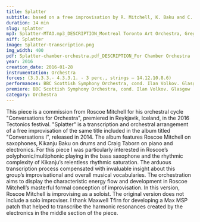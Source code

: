 ```yaml
---
title: Splatter
subtitle: based on a free improvisation by R. Mitchell, K. Baku and C. Taborn
duration: 14 min
slug: splatter
mp3: Splatter-MTAO.mp3_DESCRIPTION_Montreal Toronto Art Orchestra, Gregory Oh (conductor)
aiff: Splatter
image: Splatter-transcription.png
img_width: 400
pdf: Splatter-chamber-orchestra.pdf_DESCRIPTION_For Chamber Orchestra
year: 2016
creation_date: 2016-01-28
instrumentation: Orchestra
forces: (3.3.3.3.- 4.3.3.1. - 3 perc., strings – 14.12.10.8.6)
performances: BBC Scottish Symphony Orchestra, cond. Ilan Volkov. Glasgow | Orchestra del Teatro Comunale di Bologna, cond. Tonino Battista. Bologna | Montréal-Toronto Art Orchestra, cond. Gregory Oh. Montréal/Toronto | Iceland Symphony Orchestra, cond. Ilan Volkov. Reykjavik
premiere: BBC Scottish Symphony Orchestra, cond. Ilan Volkov. Glasgow | Orchestra del Teatro Comunale di Bologna, cond. Tonino Battista. Bologna | Montréal-Toronto Art Orchestra, cond. Gregory Oh. Montréal/Toronto | Iceland Symphony Orchestra, cond. Ilan Volkov. Reykjavik
category: Orchestra
---
```


This piece is a commission from Roscoe Mitchell for his orchestral cycle
"Conversations for Orchestra", premiered in Reykjavik, Iceland, in the 2016 Tectonics festival. "Splatter" is a transcription and orchestral arrangement of a free improvisation of the same title included in the album titled "Conversations I", released in 2014. The album features Roscoe Mitchell on saxophones, Kikanju Baku on drums and Craig Taborn on piano and electronics. For this piece I was particularly interested in Roscoe’s polyphonic/multiphonic playing in the bass saxophone and the rhythmic complexity of Kikanju’s relentless rhythmic saturation. The arduous transcription process compensated with invaluable insight about this group’s improvisational and overall musical vocabularies. The orchestration aims to display the characteristic energy flow and development in Roscoe Mitchell’s masterful formal conception of improvisation. In this version, Roscoe Mitchell is improvising as a soloist. The original version does not include a solo improviser. I thank Maxwell Tfirn for developing a Max MSP patch that helped to transcribe the harmonic resonances created by the electronics in the middle section of the piece.
